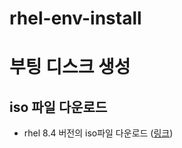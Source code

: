 # rhel-env-install

# 부팅 디스크 생성
## iso 파일 다운로드
- rhel 8.4 버전의 iso파일 다운로드 ([링크](https://developers.redhat.com/content-gateway/file/rhel-8.4-x86_64-dvd.iso))
